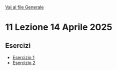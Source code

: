 [Vai al file Generale](../../readme.md)

# 11 Lezione 14 Aprile 2025

## Esercizi

- [Esercizio 1](Esercizi/1_Esercizio/)
- [Esercizio 2](Esercizi/2_Esercizio/)